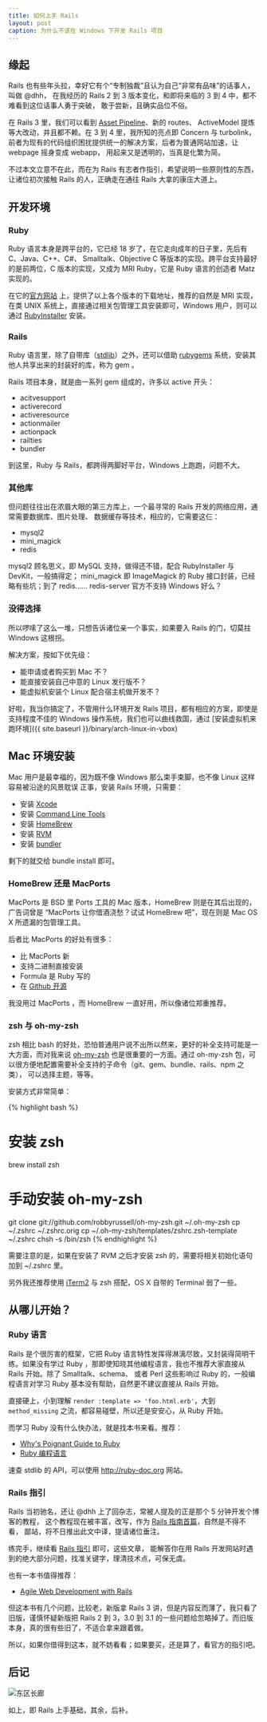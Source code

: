 ```yaml
---
title: 如何上手 Rails
layout: post
caption: 为什么不该在 Windows 下开发 Rails 项目
---
```


## 缘起

Rails 也有些年头拉，幸好它有个“专制独裁”且认为自己“非常有品味”的话事人，叫做 @dhh，
在我经历的 Rails 2 到 3 版本变化，和即将来临的 3 到 4 中，都不难看到这位话事人勇于突破，
敢于尝新，且确实品位不俗。

在 Rails 3 里，我们可以看到
[Asset Pipeline](http://guides.rubyonrails.org/asset_pipeline.html)、新的 routes、
ActiveModel 提炼等大改动，并且都不赖。在 3 到 4 里，我所知的亮点即 Concern 与 turbolink，
前者为现有的代码组织困扰提供统一的解决方案，后者为普通网站加速，让 webpage 摇身变成 webapp，
用起来又是透明的，当真是化繁为简。

不过本文立意不在此，而在为 Rails 有志者作指引，希望说明一些原则性的东西，让诸位初次接触 
Rails 的人，正确走在通往 Rails 大拿的康庄大道上。

## 开发环境

### Ruby

Ruby 语言本身是跨平台的，它已经 18 岁了，在它走向成年的日子里，先后有 C、Java、C++、C#、
Smalltalk、Objective C 等版本的实现。跨平台支持最好的是前两位，C 版本的实现，又成为 
MRI Ruby，它是 Ruby 语言的创造者 Matz 实现的。

在它的[官方网站](http://ruby-lang.org) 上，提供了以上各个版本的下载地址，推荐的自然是 MRI
实现，在类 UNIX 系统上，直接通过相关包管理工具安装即可，Windows 用户，则可以通过
[RubyInstaller](http://rubyinstaller.org/) 安装。

### Rails

Ruby 语言里，除了自带库（[stdlib](http://ruby-doc.org/stdlib-1.9.3/)）之外，还可以借助
[rubygems](http://rubygems.org) 系统，安装其他人共享出来的封装好的库，称为 gem 。

Rails 项目本身，就是由一系列 gem 组成的，许多以 active 开头：

- acitvesupport
- activerecord
- activeresource
- actionmailer
- actionpack
- railties
- bundler

到这里，Ruby 与 Rails，都跨得两脚好平台，Windows 上跑跑，问题不大。

### 其他库

但问题往往出在浓眉大眼的第三方库上，一个最寻常的 Rails 开发的网络应用，通常需要数据库、图片处理、
数据缓存等技术，相应的，它需要这仨：

- mysql2
- mini_magick
- redis

mysql2 顾名思义，即 MySQL 支持，做得还不错，配合 RubyInstaller 与 DevKit，一般搞得定；
mini_magick 即 ImageMagick 的 Ruby 接口封装，已经略有些坑；到了 redis…… redis-server
官方不支持 Windows 好么？

### 没得选择

所以啰嗦了这么一堆，只想告诉诸位亲一个事实，如果要入 Rails 的门，切莫拄 Windows 这根拐。

解决方案，按如下优先级：

- 能申请或者购买到 Mac 不？
- 能直接安装自己中意的 Linux 发行版不？
- 能虚拟机安装个 Linux 配合宿主机做开发不？

好啦，我当你搞定了，不管用什么环境开发 Rails 项目，都有相应的方案，即使是支持程度不佳的 
Windows 操作系统，我们也可以曲线救国，通过
[安装虚拟机来跑环境]({{ site.baseurl }}/binary/arch-linux-in-vbox)

## Mac 环境安装

Mac 用户是最幸福的，因为既不像 Windows 那么束手束脚，也不像 Linux 这样容易被沿途的风景耽误
正事，安装 Rails 环境，只需要：

- 安装 [Xcode](https://developer.apple.com/xcode/)
- 安装 [Command Line Tools](https://developer.apple.com/downloads/)
- 安装 [HomeBrew](http://mxcl.github.io/homebrew/)
- 安装 [RVM](http://rvm.io/)
- 安装 [bundler](http://gembundler.com/)

剩下的就交给 bundle install 即可。

### HomeBrew 还是 MacPorts

MacPorts 是 BSD 里 Ports 工具的 Mac 版本，HomeBrew 则是在其后出现的，广告词曾是
“MacPorts 让你借酒浇愁？试试 HomeBrew 吧”，现在则是 Mac OS X 所遗漏的包管理工具。

后者比 MacPorts 的好处有很多：

- 比 MacPorts 新
- 支持二进制直接安装
- Formula 是 Ruby 写的
- 在 [Github 开源](https://github.com/mxcl/homebrew)

我没用过 MacPorts ，而 HomeBrew 一直好用，所以像诸位郑重推荐。

### zsh 与 oh-my-zsh

zsh 相比 bash 的好处，恐怕普通用户说不出所以然来，更好的补全支持可能是一大方面，而对我来说
[oh-my-zsh](https://github.com/robbyrussell/oh-my-zsh) 也是很重要的一方面。通过 
oh-my-zsh 包，可以很方便地配置需要补全支持的子命令（git、gem、bundle、rails、npm 之类），
可以选择主题，等等。

安装方式非常简单：

{% highlight bash %}
# 安装 zsh
brew install zsh

# 手动安装 oh-my-zsh
git clone git://github.com/robbyrussell/oh-my-zsh.git ~/.oh-my-zsh
cp ~/.zshrc ~/.zshrc.orig
cp ~/.oh-my-zsh/templates/zshrc.zsh-template ~/.zshrc
chsh -s /bin/zsh
{% endhighlight %}

需要注意的是，如果在安装了 RVM 之后才安装 zsh 的，需要将相关初始化语句加到 ~/.zshrc 里。

另外我还推荐使用 [iTerm2](http://www.iterm2.com/) 与 zsh 搭配，OS X 自带的 Terminal
弱了一些。

## 从哪儿开始？

### Ruby 语言

Rails 是个很厉害的框架，它把 Ruby 语言特性发挥得淋漓尽致，又封装得简明干练。如果没有学过 
Ruby ，那即使知晓其他编程语言，我也不推荐大家直接从 Rails 开始。除了 Smalltalk、schema、
或者 Perl 这些影响过 Ruby 的，一般编程语言对学习 Ruby 基本没有帮助，自然更不建议直接从 
Rails 开始。

直接硬上，小到理解 `render :template => 'foo.html.erb'`，大到 `method_missing`
之流，都容易碰壁，所以还是安安心，从 Ruby 开始。

而学习 Ruby 没有什么快办法，就是找本书来看。推荐：

- [Why's Poignant Guide to Ruby](http://mislav.uniqpath.com/poignant-guide/)
- [Ruby 编程语言](http://book.douban.com/subject/3329887/)

速查 stdlib 的 API，可以使用 <http://ruby-doc.org> 网站。

### Rails 指引

Rails 当初驰名，还让 @dhh 上了回杂志，常被人提及的正是那个 5 分钟开发个博客的教程，
这个教程现在被丰富，改写，作为
[Rails 指南首篇](http://guides.rubyonrails.org/getting_started.html)，自然是不得不看，
鄙站，将不日推出此文中译，提请诸位垂注。

练完手，继续看 [Rails 指引](http://guides.rubyonrails.org/index.html) 即可，这些文章，
能解答你在用 Rails 开发网站时遇到的绝大部分问题，找准关键字，理清技术点，可保无虞。

也有一本书值得推荐：

- [Agile Web Development with Rails](http://book.douban.com/subject/1416743/)

但这本书有几个问题，比较老，新版拿 Rails 3 讲，但是内容反而薄了，我只看了旧版，谨慎怀疑新版把
Rails 2 到 3，3.0 到 3.1 的一些问题给忽略掉了。而旧版本身，真的很有些旧了，不适合拿来跟着做。

所以，如果你借得到这本，就不妨看看；如果要买，还是算了，看官方的指引吧。

## 后记

![东区长廊](http://pic.yupoo.com/yicai-cyj_v/CMYZob6E/4Oovj.jpg)

如上，即 Rails 上手基础，其余，后补。
